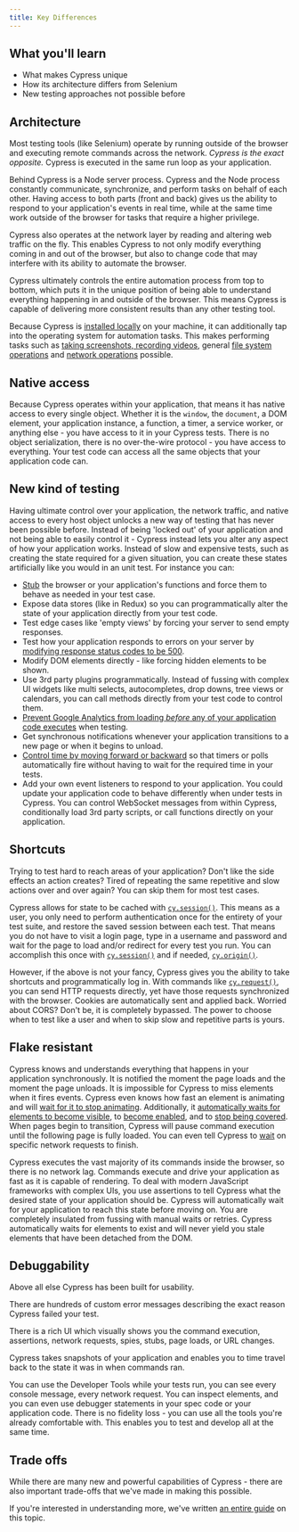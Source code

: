 ```yaml
---
title: Key Differences
---
```


<Alert type="info">

## <Icon name="graduation-cap"></Icon> What you'll learn

- What makes Cypress unique
- How its architecture differs from Selenium
- New testing approaches not possible before

</Alert>

## Architecture

Most testing tools (like Selenium) operate by running outside of the browser and
executing remote commands across the network. _Cypress is the exact opposite._
Cypress is executed in the same run loop as your application.

Behind Cypress is a Node server process. Cypress and the Node process constantly
communicate, synchronize, and perform tasks on behalf of each other. Having
access to both parts (front and back) gives us the ability to respond to your
application's events in real time, while at the same time work outside of the
browser for tasks that require a higher privilege.

Cypress also operates at the network layer by reading and altering web traffic
on the fly. This enables Cypress to not only modify everything coming in and out
of the browser, but also to change code that may interfere with its ability to
automate the browser.

Cypress ultimately controls the entire automation process from top to bottom,
which puts it in the unique position of being able to understand everything
happening in and outside of the browser. This means Cypress is capable of
delivering more consistent results than any other testing tool.

Because Cypress is
[installed locally](/guides/getting-started/installing-cypress) on your machine,
it can additionally tap into the operating system for automation tasks. This
makes performing tasks such as
[taking screenshots, recording videos](/guides/guides/screenshots-and-videos),
general [file system operations](/api/commands/exec) and
[network operations](/api/commands/request) possible.

## Native access

Because Cypress operates within your application, that means it has native
access to every single object. Whether it is the `window`, the `document`, a DOM
element, your application instance, a function, a timer, a service worker, or
anything else - you have access to it in your Cypress tests. There is no object
serialization, there is no over-the-wire protocol - you have access to
everything. Your test code can access all the same objects that your application
code can.

## New kind of testing

Having ultimate control over your application, the network traffic, and native
access to every host object unlocks a new way of testing that has never been
possible before. Instead of being 'locked out' of your application and not being
able to easily control it - Cypress instead lets you alter any aspect of how
your application works. Instead of slow and expensive tests, such as creating
the state required for a given situation, you can create these states
artificially like you would in an unit test. For instance you can:

- [Stub](/api/commands/stub) the browser or your application's functions and
  force them to behave as needed in your test case.
- Expose data stores (like in Redux) so you can programmatically alter the state
  of your application directly from your test code.
- Test edge cases like 'empty views' by forcing your server to send empty
  responses.
- Test how your application responds to errors on your server by
  [modifying response status codes to be 500](/api/commands/route).
- Modify DOM elements directly - like forcing hidden elements to be shown.
- Use 3rd party plugins programmatically. Instead of fussing with complex UI
  widgets like multi selects, autocompletes, drop downs, tree views or
  calendars, you can call methods directly from your test code to control them.
- [Prevent Google Analytics from loading _before_ any of your application code executes](/guides/references/configuration#blockHosts)
  when testing.
- Get synchronous notifications whenever your application transitions to a new
  page or when it begins to unload.
- [Control time by moving forward or backward](/api/commands/clock) so that
  timers or polls automatically fire without having to wait for the required
  time in your tests.
- Add your own event listeners to respond to your application. You could update
  your application code to behave differently when under tests in Cypress. You
  can control WebSocket messages from within Cypress, conditionally load 3rd
  party scripts, or call functions directly on your application.

## Shortcuts

Trying to test hard to reach areas of your application? Don't like the side
effects an action creates? Tired of repeating the same repetitive and slow
actions over and over again? You can skip them for most test cases.

Cypress allows for state to be cached with
[`cy.session()`](/api/commands/session). This means as a user, you only need to
perform authentication once for the entirety of your test suite, and restore the
saved session between each test. That means you do not have to visit a login
page, type in a username and password and wait for the page to load and/or
redirect for every test you run. You can accomplish this once with
[`cy.session()`](/api/commands/session) and if needed,
[`cy.origin()`](/api/commands/origin).

However, if the above is not your fancy, Cypress gives you the ability to take
shortcuts and programmatically log in. With commands like
[`cy.request()`](/api/commands/request), you can send HTTP requests directly,
yet have those requests synchronized with the browser. Cookies are automatically
sent and applied back. Worried about CORS? Don't be, it is completely bypassed.
The power to choose when to test like a user and when to skip slow and
repetitive parts is yours.

## Flake resistant

Cypress knows and understands everything that happens in your application
synchronously. It is notified the moment the page loads and the moment the page
unloads. It is impossible for Cypress to miss elements when it fires events.
Cypress even knows how fast an element is animating and will
[wait for it to stop animating](/guides/core-concepts/interacting-with-elements#Animations).
Additionally, it
[automatically waits for elements to become visible](/guides/core-concepts/interacting-with-elements#Visibility),
to [become enabled](/guides/core-concepts/interacting-with-elements#Disability),
and to
[stop being covered](/guides/core-concepts/interacting-with-elements#Covering).
When pages begin to transition, Cypress will pause command execution until the
following page is fully loaded. You can even tell Cypress to
[wait](/api/commands/wait) on specific network requests to finish.

Cypress executes the vast majority of its commands inside the browser, so there
is no network lag. Commands execute and drive your application as fast as it is
capable of rendering. To deal with modern JavaScript frameworks with complex
UIs, you use assertions to tell Cypress what the desired state of your
application should be. Cypress will automatically wait for your application to
reach this state before moving on. You are completely insulated from fussing
with manual waits or retries. Cypress automatically waits for elements to exist
and will never yield you stale elements that have been detached from the DOM.

## Debuggability

Above all else Cypress has been built for usability.

There are hundreds of custom error messages describing the exact reason Cypress
failed your test.

There is a rich UI which visually shows you the command execution, assertions,
network requests, spies, stubs, page loads, or URL changes.

Cypress takes snapshots of your application and enables you to time travel back
to the state it was in when commands ran.

You can use the Developer Tools while your tests run, you can see every console
message, every network request. You can inspect elements, and you can even use
debugger statements in your spec code or your application code. There is no
fidelity loss - you can use all the tools you're already comfortable with. This
enables you to test and develop all at the same time.

## Trade offs

While there are many new and powerful capabilities of Cypress - there are also
important trade-offs that we've made in making this possible.

If you're interested in understanding more, we've written
[an entire guide](/guides/references/trade-offs) on this topic.
